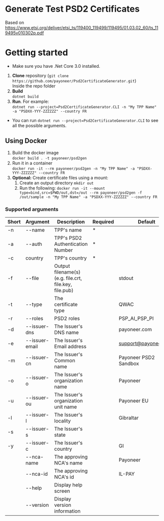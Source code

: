 # Generate Test PSD2 Certificates

Based on https://www.etsi.org/deliver/etsi_ts/119400_119499/119495/01.03.02_60/ts_119495v010302p.pdf

# Getting started

* Make sure you have .Net Core 3.0 installed.
1. **Clone** repository (`git clone https://github.com/payoneer/Psd2CertificateGenerator.git`)  
Inside the repo folder
1. **Build**  
`dotnet build`
1. **Run**. For example:  
`dotnet run --project=Psd2CertificateGenerator.CLI -n "My TPP Name" -a "PSDXX-YYY-ZZZZZZ" --country FR`
* You can run `dotnet run --project=Psd2CertificateGenerator.CLI` to see all the possible arguments.

## Using Docker
1. Build the docker image  
`docker build . -t payoneer/psd2gen`
1. Run it in a container  
`docker run -it --rm payoneer/psd2gen -n "My TPP Name" -a "PSDXX-YYY-ZZZZZZ" --country FR`
1. **Optional:** Create certificate files using a mount:  
    1. Create an output directory `mkdir out`
    1. Run the following: `docker run -it --mount type=bind,src=$PWD/out,dst=/out --rm payoneer/psd2gen -f /out/sample -n "My TPP Name" -a "PSDXX-YYY-ZZZZZZ" --country FR`

### Supported arguments
| Short | Argument | Description | Required | Default |
|-------|----------|-------------|----------|----------|
| -n | --name | TPP's name | * | |
| -a | --auth | TPP's PSD2 Authentication Number | * | |
| -c | country | TPP's country | * | |
| -f | --file | Output filename(s) (e.g. file.crt, file.key, file.pub) | | stdout | 
| -t | --type | The certificate type | | QWAC |
| -r | --roles | PSD2 roles | | PSP_AI_PSP_PI |
| -d | --issuer-dns | The Issuer's DNS name | | payoneer.com |
| -e| --issuer-email | The Issuer's Email address | | support@payoneer.com |
| -m| --issuer-cn | The Issuer's Common name | | Payoneer PSD2 Sandbox |
| -o| --issuer-o | The Issuer's organization name | | Payoneer |
| -u| --issuer-ou | The Issuer's organization unit name | | Payoneer EU |
| -l| --issuer-l | The Issuer's locality | | Gibraltar |
| -s| --issuer-s | The Issuer's state | | |
| -y| --issuer-c | The Issuer's country | | GI |
|  |--nca-name | The approving NCA's name | | Payoneer |
| | --nca-id | The approving NCA's id | | IL-PAY |
| | --help | Display help screen | | |
| | --version | Display version information | | |
